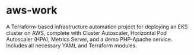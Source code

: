 # aws-work
A Terraform-based infrastructure automation project for deploying an EKS cluster on AWS, complete with Cluster Autoscaler, Horizontal Pod Autoscaler (HPA), Metrics Server, and a demo PHP-Apache service. Includes all necessary YAML and Terraform modules.
